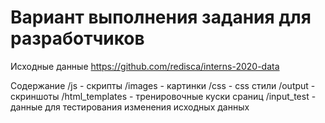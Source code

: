 # Вариант выполнения задания для разработчиков
Исходные данные
https://github.com/redisca/interns-2020-data

Содержание 
/js - скрипты
/images - картинки
/css - css стили
/output - скриншоты 
/html_templates - тренировочные куски сраниц
/input_test - данные для тестирования изменения исходных данных 